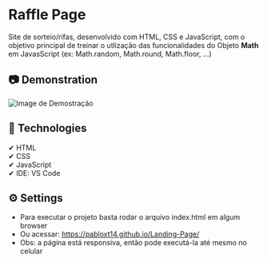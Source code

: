 # Raffle Page
Site de sorteio/rifas, desenvolvido com HTML, CSS e JavaScript, com o objetivo principal de treinar o utlização das funcionalidades do Objeto **Math** em JavasScript (ex: Math.random, Math.round, Math.floor, ...)

## 📷 Demonstration
<img src="./images/Demonstration_Raffle_Page.gif" alt="Image de Demostração"> 

## 🚀 Technologies
✔ HTML
<br>
✔ CSS
<br>
✔ JavaScript
<br> 
✔ IDE: VS Code

## ⚙ Settings
* Para executar o projeto basta rodar o arquivo index.html em algum browser
* Ou acessar: https://pabloxt14.github.io/Landing-Page/
* Obs: a página está responsiva, então pode executá-la até mesmo no celular